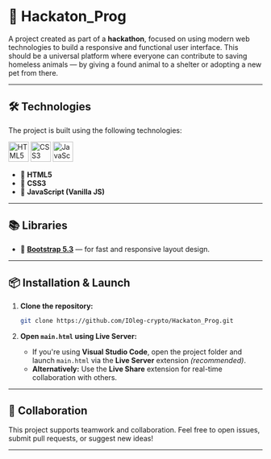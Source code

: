 # 🚀 Hackaton_Prog

A project created as part of a **hackathon**, focused on using modern web technologies to build a responsive and functional user interface. This should be a universal platform where everyone can contribute to saving homeless animals — by giving a found animal to a shelter or adopting a new pet from there.

---

## 🛠️ Technologies

The project is built using the following technologies:

<p align="left">
  <img src="https://cdn.jsdelivr.net/gh/devicons/devicon/icons/html5/html5-original.svg" alt="HTML5" width="40" height="40"/>
  <img src="https://cdn.jsdelivr.net/gh/devicons/devicon/icons/css3/css3-original.svg" alt="CSS3" width="40" height="40"/>
  <img src="https://cdn.jsdelivr.net/gh/devicons/devicon/icons/javascript/javascript-original.svg" alt="JavaScript" width="40" height="40"/>
</p>

- 🔹 **HTML5**
- 🔹 **CSS3**
- 🔹 **JavaScript (Vanilla JS)**

---

## 📚 Libraries

- 💠 [**Bootstrap 5.3**](https://getbootstrap.com/docs/5.3/getting-started/introduction/) — for fast and responsive layout design.

---

## 📦 Installation & Launch

1. **Clone the repository:**

   ```bash
   git clone https://github.com/IOleg-crypto/Hackaton_Prog.git
   ```

2. **Open `main.html` using Live Server:**

   - If you're using **Visual Studio Code**, open the project folder and launch `main.html` via the **Live Server** extension *(recommended)*.
   - **Alternatively:** Use the **Live Share** extension for real-time collaboration with others.

---

## 🤝 Collaboration

This project supports teamwork and collaboration. Feel free to open issues, submit pull requests, or suggest new ideas!

---

